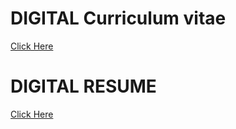 # DIGITAL Curriculum vitae



<a href="https://onecompiler.com/html/42gnzq4uz">Click Here</a>



# DIGITAL RESUME

<a href="RESUME.pdf">Click Here</a>

